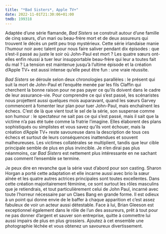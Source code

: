 ```yaml
---
title: "*Bad Sisters*, Apple TV+"
date: 2022-11-01T21:30:06+01:00
tmdb: 199318 
---
```


Adaptée d’une série flamande, *Bad Sisters* se construit autour d’une famille de cinq sœurs, d’un mari ou beau-frère mort et de deux assureurs qui trouvent le décès un petit peu trop mystérieux. Cette série irlandaise manie l’humour noir avec talent pour nous faire saliver pendant dix épisodes : que s’est-il passé au juste le soir où John-Paul est mort ? Les quatre sœurs ont-elles enfin réussi à tuer leur insupportable beau-frère qui leur a toutes fait du mal ? La tension est maintenue jusqu’à l’ultime épisode et la création d’Apple TV+ est aussi intense qu’elle peut être fun : une vraie réussite.

*Bad Sisters* se déroule selon deux chronologies parallèles : le présent qui suit la mort de John-Paul et l’enquête menée par les fils Claffin qui cherchent la bonne raison pour ne pas payer ce qu’ils doivent dans le cadre de leur assurance-vie. Pour comprendre ce qui s’est passé, les scénaristes nous projettent aussi quelques mois auparavant, quand les sœurs Garvey commencent à fomenter leur plan pour tuer John-Paul, mais enchaînent les échecs. C’est de là que vient tout le sel de la série, son suspense comme son humour : le spectateur ne sait pas ce qui s’est passé, mais il sait que la victime n’a pas été tuée comme la fratrie l’imagine. Elles élaborent des plans sophistiqués ou simplistes et vous savez qu’ils vont échouer, mais la création d’Apple TV+ reste savoureuse dans la description de tous ces échecs et surtout de leurs conséquences inattendues et souvent malheureuses. Les victimes collatérales se multiplient, tandis que leur cible principale semble de plus en plus invincible. Je n’en dirai pas plus néanmoins, car *Bad Sisters* est nettement plus intéressante en ne sachant pas comment l’ensemble se termine.

Je peux dire en revanche que la série vaut d’abord pour son casting. Sharon Horgan a porté cette adaptation et elle incarne aussi avec brio la sœur aînée et les quatre autres actrices principales sont toutes excellentes. Dans cette création majoritairement féminine, ce sont surtout les rôles masculins que je retiendrais, et tout particulièrement celui de John Paul, incarné avec toute l’horreur nécessaire par un Claes Bang en grande forme. Il est odieux à un point qui donne envie de le baffer à chaque apparition et c’est assez fabuleux de voir un acteur aussi détestable. Face à lui, Brian Gleeson est exceptionnel également dans le rôle de l’un des assureurs, prêt à tout pour ne pas donner d’argent et sauver son entreprise, quitte à commettre lui aussi impairs de plus en plus grossiers. Ajoutez à cet ensemble une photographie léchée et vous obtenez un savoureux divertissement.
